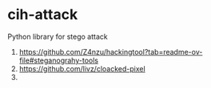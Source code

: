 # cih-attack

Python library for stego attack
1. https://github.com/Z4nzu/hackingtool?tab=readme-ov-file#steganograhy-tools
2. https://github.com/livz/cloacked-pixel
3. 
